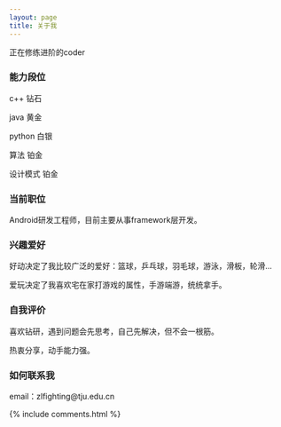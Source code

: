 ```yaml
---
layout: page
title: 关于我 
---
```


正在修练进阶的coder
<h3> 能力段位 </h3> 
<p>
c++ 钻石
<p>
java 黄金
<p>
python  白银
<p>
算法 铂金
<p>
设计模式 铂金
<p>
<h3> 当前职位 </h3> 
<p>
Android研发工程师，目前主要从事framework层开发。
<p>
<h3> 兴趣爱好 </h3>
<p>
好动决定了我比较广泛的爱好：篮球，乒乓球，羽毛球，游泳，滑板，轮滑...
<p>
爱玩决定了我喜欢宅在家打游戏的属性，手游端游，统统拿手。
<p>
<h3> 自我评价 </h3>
<p>
喜欢钻研，遇到问题会先思考，自己先解决，但不会一根筋。
<p>
热衷分享，动手能力强。
<p>

<h3> 如何联系我 </h3>  

<p> 
email：zlfighting@tju.edu.cn
<p> 

{% include comments.html %}

